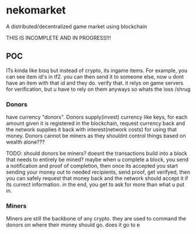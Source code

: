 # nekomarket
A distributed/decentralized game market using blockchain

THIS IS INCOMPLETE AND IN PROGRESS!!!

## POC
ITs kinda like bisq but instead of crypto, its ingame items. For example, you can see item id's in tf2. you can then send it to someone else, now u dont have an item with that id and they do. verify that. it relys on game servers for verification, but u have to rely on them anyways so whats the loss /shrug

### Donors
have currency "donors". Donors supply(invest) currency like keys, for each amount given it is registered in the blockchain, request currency back and the network supplies it back with interest(network costs) for using that money. Donors cannot be miners as they shouldnt control things based on wealth alone???

TODO: should donors be miners? doesnt the transactions build into a block that needs to entirely be mined? maybe when u complete a block, you send a notification and proof of completion, then once its accepted you start sending your money out to needed recipients, send proof, get verifyed, then you can safely request that money back and the network should accept it if its currect information. in the end, you get to ask for more than what u put in.

### Miners
Miners are still the backbone of any crypto. they are used to command the donors on where their money should go. does it go to e 
